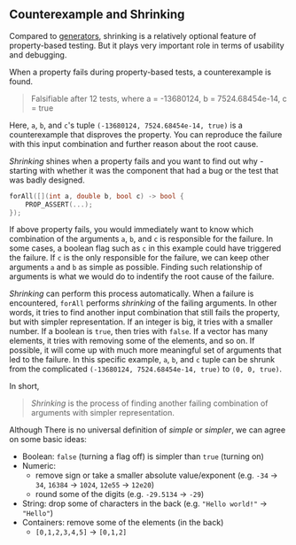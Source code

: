 ## Counterexample and Shrinking

Compared to [generators](Generators.md), shrinking is a relatively optional feature of property-based testing. But it plays very important role in terms of usability and debugging. 

When a property fails during property-based tests, a counterexample is found.

> Falsifiable after 12 tests, where a = -13680124, b = 7524.68454e-14, c = true

Here, `a`, `b`, and `c`'s tuple `(-13680124, 7524.68454e-14, true)` is a counterexample that disproves the property. You can reproduce the failure with this input combination and further reason about the root cause. 

*Shrinking* shines when a property fails and you want to find out why - starting with whether it was the component that had a bug or the test that was badly designed. 

```cpp
forAll([](int a, double b, bool c) -> bool {
    PROP_ASSERT(...);
});
```

If above property fails, you would immediately want to know which combination of the arguments `a`, `b`, and `c` is responsible for the failure. In some cases, a boolean flag such as `c` in this example could have triggered the failure. If `c` is the only responsible for the failure, we can keep other arguments `a` and `b` as simple as possible. Finding such relationship of arguments is what we would do to indentify the root cause of the failure.

*Shrinking* can perform this process automatically. When a failure is encountered, `forAll` performs *shrinking* of the failing arguments. In other words, it tries to find another input combination that still fails the property, but with simpler representation.
If an integer is big, it tries with a smaller number. If a boolean is `true`, then tries with `false`. If a vector has many elements, it tries with removing some of the elements, and so on. If possible, it will come up with much more meaningful set of arguments that led to the failure. In this specific example, `a`, `b`, and `c` tuple can be shrunk from the complicated `(-13680124, 7524.68454e-14, true)` to `(0, 0, true)`.

In short,

> *Shrinking* is the process of finding another failing combination of arguments with simpler representation.

Although There is no universal definition of *simple* or *simpler*, we can agree on some basic ideas:

* Boolean: `false` (turning a flag off) is simpler than `true` (turning on)
* Numeric:
    * remove sign or take a smaller absolute value/exponent (e.g. `-34` -> `34`, `16384` -> `1024`, `12e55` -> `12e20`)
    * round some of the digits (e.g. `-29.5134` -> `-29`)
* String: drop some of characters in the back (e.g. `"Hello world!"` -> `"Hello"`)
* Containers: remove some of the elements (in the back) 
    * `[0,1,2,3,4,5]` -> `[0,1,2]`
    
